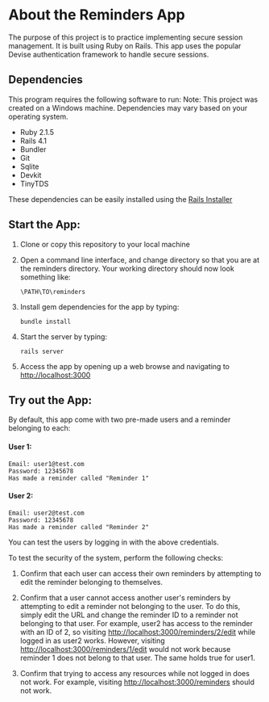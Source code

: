 # About the Reminders App
The purpose of this project is to practice implementing secure session management. It is built using Ruby on Rails. 
This app uses the popular Devise authentication framework to handle secure sessions.


## Dependencies
This program requires the following software to run:
Note: This project was created on a Windows machine. Dependencies may vary based on your operating system.

* Ruby 2.1.5
* Rails 4.1
* Bundler
* Git
* Sqlite
* Devkit
* TinyTDS

These dependencies can be easily installed using the [Rails Installer](http://railsinstaller.org/en)


## Start the App:
1. Clone or copy this repository to your local machine
2. Open a command line interface, and change directory so that you are at the reminders directory. Your working directory should now look something like:

	`\PATH\TO\reminders`

3. Install gem dependencies for the app by typing:

	```console
	bundle install
	```

4. Start the server by typing:

	```console
	rails server
	```

5. Access the app by opening up a web browse and navigating to [http://localhost:3000](http://localhost:3000)


## Try out the App:
By default, this app come with two pre-made users and a reminder belonging to each:


#### User 1:
	Email: user1@test.com
	Password: 12345678
	Has made a reminder called "Reminder 1"

#### User 2:
	Email: user2@test.com
	Password: 12345678
	Has made a reminder called "Reminder 2"


You can test the users by logging in with the above credentials.

To test the security of the system, perform the following checks: 

1. Confirm that each user can access their own reminders by attempting to edit the reminder belonging to themselves.

2. Confirm that a user cannot access another user's reminders by attempting to edit a reminder not belonging to the user. 
To do this, simply edit the URL and change the reminder ID to a reminder not belonging to that user.
For example, user2 has access to the reminder with an ID of 2, so visiting 
[http://localhost:3000/reminders/2/edit](http://localhost:3000/reminders/2/edit ) while logged in as user2
works. However, visiting [http://localhost:3000/reminders/1/edit](http://localhost:3000/reminders/1/edit ) would 
not work because reminder 1 does not belong to that user. The same holds true for user1.

3. Confirm that trying to access any resources while not logged in does not work.
For example, visiting [http://localhost:3000/reminders](http://localhost:3000/reminders) should not work.

